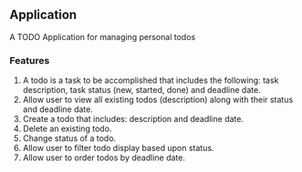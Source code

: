 ## Application
A TODO Application for managing personal todos

### Features
1. A todo is a task to be accomplished that includes the following: task description, task status (new, started, done) and deadline date.
2. Allow user to view all existing todos (description) along with their status and deadline date.
3. Create a todo that includes: description and deadline date.
4. Delete an existing todo.
5. Change status of a todo.
6. Allow user to filter todo display based upon status.
7. Allow user to order todos by deadline date.